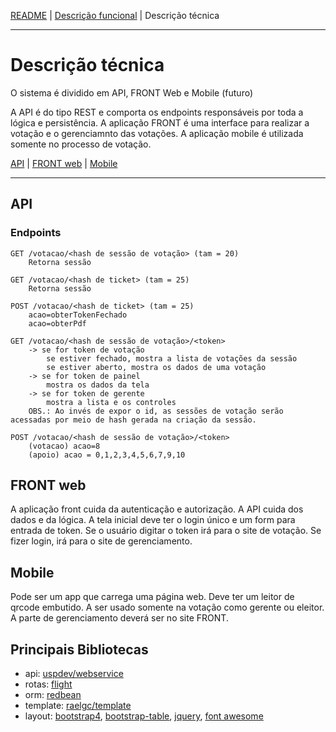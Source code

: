[README](../README.md) |
[Descrição funcional](descricao_funcional.md) | 
Descrição técnica

---

# Descrição técnica

O sistema é dividido em API, FRONT Web e Mobile (futuro)

A API é do tipo REST e comporta os endpoints responsáveis por toda a lógica e persistência. A aplicação FRONT é uma interface para realizar a votação e o gerenciamnto das votações. A aplicação mobile é utilizada somente no processo de votação.

[API](#api) |
[FRONT web](#front-web) |
[Mobile](#mobile)

---

## API

### Endpoints

```
GET /votacao/<hash de sessão de votação> (tam = 20)
    Retorna sessão

GET /votacao/<hash de ticket> (tam = 25)
    Retorna sessão 

POST /votacao/<hash de ticket> (tam = 25)
    acao=obterTokenFechado
    acao=obterPdf

GET /votacao/<hash de sessão de votação>/<token> 
    -> se for token de votação
        se estiver fechado, mostra a lista de votações da sessão
        se estiver aberto, mostra os dados de uma votação
    -> se for token de painel
        mostra os dados da tela
    -> se for token de gerente
        mostra a lista e os controles
    OBS.: Ao invés de expor o id, as sessões de votação serão acessadas por meio de hash gerada na criação da sessão.

POST /votacao/<hash de sessão de votação>/<token> 
    (votacao) acao=8
    (apoio) acao = 0,1,2,3,4,5,6,7,9,10

```

## FRONT web

A aplicação front cuida da autenticação e autorização. A API cuida dos dados e da lógica. 
A tela inicial deve ter o login único e um form para entrada de token. Se o usuário digitar o token irá para o site de votação. Se fizer login, irá para o site de gerenciamento.

## Mobile

Pode ser um app que carrega uma página web.
Deve ter um leitor de qrcode embutido.
A ser usado somente na votação como gerente ou eleitor. A parte de gerenciamento deverá ser no site FRONT.

## Principais Bibliotecas

* api: [uspdev/webservice](https://github.com/uspdev/webservice)
* rotas: [flight](http://flightphp.com)
* orm: [redbean](http://redbeanphp.com)
* template: [raelgc/template](https://github.com/raelgc/template)
* layout: [bootstrap4](https://getbootstrap.com), [bootstrap-table](https://bootstrap-table.com/), [jquery](https://jquery.com), [font awesome](https://fontawesome.com)
  
